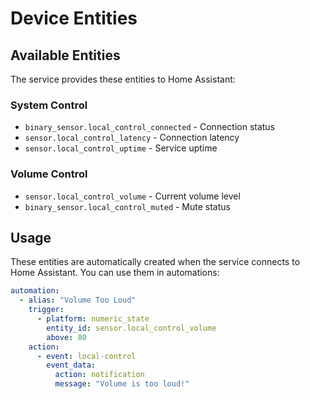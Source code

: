 # Device Entities

## Available Entities

The service provides these entities to Home Assistant:

### System Control
- `binary_sensor.local_control_connected` - Connection status
- `sensor.local_control_latency` - Connection latency
- `sensor.local_control_uptime` - Service uptime

### Volume Control
- `sensor.local_control_volume` - Current volume level
- `binary_sensor.local_control_muted` - Mute status

## Usage

These entities are automatically created when the service connects to Home Assistant. You can use them in automations:

```yaml
automation:
  - alias: "Volume Too Loud"
    trigger:
      - platform: numeric_state
        entity_id: sensor.local_control_volume
        above: 80
    action:
      - event: local-control
        event_data:
          action: notification
          message: "Volume is too loud!"
``` 